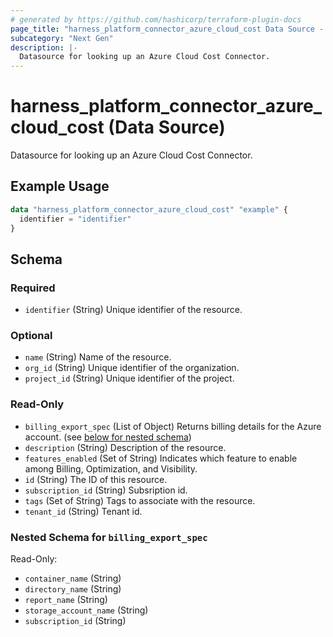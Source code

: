 ```yaml
---
# generated by https://github.com/hashicorp/terraform-plugin-docs
page_title: "harness_platform_connector_azure_cloud_cost Data Source - terraform-provider-harness"
subcategory: "Next Gen"
description: |-
  Datasource for looking up an Azure Cloud Cost Connector.
---
```


# harness_platform_connector_azure_cloud_cost (Data Source)

Datasource for looking up an Azure Cloud Cost Connector.

## Example Usage

```terraform
data "harness_platform_connector_azure_cloud_cost" "example" {
  identifier = "identifier"
}
```

<!-- schema generated by tfplugindocs -->
## Schema

### Required

- `identifier` (String) Unique identifier of the resource.

### Optional

- `name` (String) Name of the resource.
- `org_id` (String) Unique identifier of the organization.
- `project_id` (String) Unique identifier of the project.

### Read-Only

- `billing_export_spec` (List of Object) Returns billing details for the Azure account. (see [below for nested schema](#nestedatt--billing_export_spec))
- `description` (String) Description of the resource.
- `features_enabled` (Set of String) Indicates which feature to enable among Billing, Optimization, and Visibility.
- `id` (String) The ID of this resource.
- `subscription_id` (String) Subsription id.
- `tags` (Set of String) Tags to associate with the resource.
- `tenant_id` (String) Tenant id.

<a id="nestedatt--billing_export_spec"></a>
### Nested Schema for `billing_export_spec`

Read-Only:

- `container_name` (String)
- `directory_name` (String)
- `report_name` (String)
- `storage_account_name` (String)
- `subscription_id` (String)


